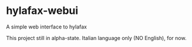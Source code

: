 # hylafax-webui
A simple web interface to hylafax

This project still in alpha-state. Italian language only (NO English), for now.
